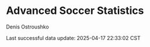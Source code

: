 # Advanced Soccer Statistics
Denis Ostroushko

<!-- gfm -->

Last successful data update: 2025-04-17 22:33:02 CST

